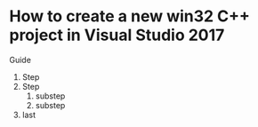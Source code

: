 # How to create a new win32 C++ project in Visual Studio 2017

Guide
1. Step 
2. Step
	1. substep
	2. substep
3. last